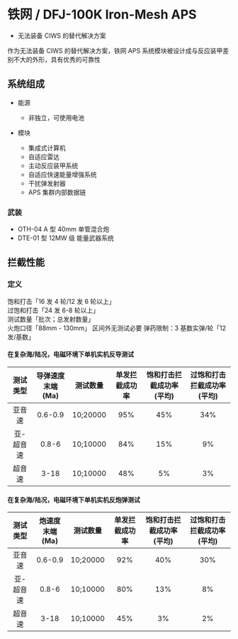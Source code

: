 # 铁网 / DFJ-100K Iron-Mesh APS

- 无法装备 CIWS 的替代解决方案

作为无法装备 CIWS 的替代解决方案，铁网 APS 系统模块被设计成与反应装甲差别不大的外形，具有优秀的可靠性

## 系统组成

- 能源

  - 非独立，可使用电池

- 模块
  - 集成式计算机
  - 自适应雷达
  - 主动反应装甲系统
  - 自适应快速能量增强系统
  - 干扰弹发射器
  - APS 集群内部数据链

### 武装

- OTH-04 A 型 40mm 单管混合炮
- DTE-01 型 12MW 级 能量武器系统

## 拦截性能

### 定义

饱和打击「16 发 4 轮/12 发 6 轮以上」  
过饱和打击「24 发 6-8 轮以上」  
测试数量「批次；总发射数量」  
火炮口径「88mm - 130mm」 区间外无测试必要
弹药限制：3 基数实弹/轮「12 发/基数」

#### 在复杂海/陆况，电磁环境下单机实机反导测试

| 测试类型  | 导弹速度 末端(Ma) | 测试数量 | 单发拦截成功率 | 饱和打击拦截成功率(平均) | 过饱和打击拦截成功率(平均) |
| :-------: | :---------------: | :------: | :------------: | :----------------------: | :------------------------: |
|  亚音速   |      0.6-0.9      | 10;20000 |      95%       |           45%            |            34%             |
| 亚-超音速 |       0.8-6       | 10;10000 |      84%       |           15%            |             9%             |
|  超音速   |       3-18        | 10;10000 |      48%       |            5%            |             3%             |

#### 在复杂海/陆况，电磁环境下单机实机反炮弹测试

| 测试类型  | 炮速度 末端(Ma) | 测试数量 | 单发拦截成功率 | 饱和打击拦截成功率(平均) | 过饱和打击拦截成功率(平均) |
| :-------: | :-------------: | :------: | :------------: | :----------------------: | :------------------------: |
|  亚音速   |     0.6-0.9     | 10;20000 |      92%       |           40%            |            30%             |
| 亚-超音速 |      0.8-6      | 10;10000 |      80%       |           13%            |             8%             |
|  超音速   |      3-18       | 10;10000 |      45%       |            3%            |             2%             |
